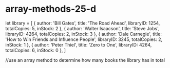 # array-methods-25-d
let library = [ 
    { author: 'Bill Gates', title: 'The Road Ahead', libraryID: 1254, totalCopies: 5, inStock: 2 },
    { author: 'Walter Isaacson', title: 'Steve Jobs', libraryID: 4264, totalCopies: 2, inStock: 3 },
    { author: 'Dale Carnegie', title: 'How to Win Friends and Influence People', libraryID: 3245, totalCopies: 2, inStock: 1 },
    { author: 'Peter Thiel', title: 'Zero to One', libraryID: 4264, totalCopies: 6, inStock: 0 },
    ]

//use an array method to determine how many books the library has in total 

